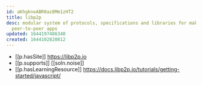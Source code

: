 ```yaml
---
id: aKhgknoABR0az8Mm1zHT2
title: libp2p
desc: modular system of protocols, specifications and libraries for making
  peer-to-peer apps
updated: 1644197486340
created: 1644102820812
---
```


- [[p.hasSite]] https://libp2p.io
- [[p.supports]] [[soln.noise]]
- [[p.hasLearningResource]] https://docs.libp2p.io/tutorials/getting-started/javascript/
